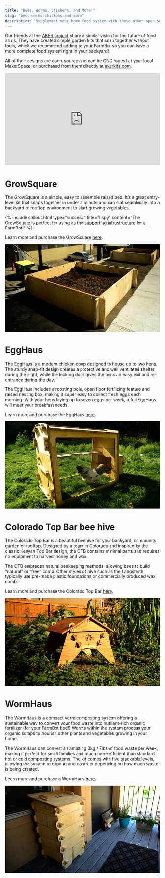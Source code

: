 ```yaml
---
title: "Bees, Worms, Chickens, and More!"
slug: "bees-worms-chickens-and-more"
description: "Supplement your home food system with these other open source kits"
---
```


Our friends at the [AKER project](http://akerkits.com) share a similar vision for the future of food as us. They have created simple garden kits that snap together without tools, which we recommend adding to your FarmBot so you can have a more complete food system right in your backyard!

All of their designs are open-source and can be CNC routed at your local MakerSpace, or purchased from them directly at [akerkits.com](http://akerkits.com).

<iframe width="100%" height="300" src="https://sketchfab.com/models/27324ad86e7c46c0a9233f71ce8f9876/embed" frameborder="0" allowfullscreen mozallowfullscreen="true" webkitallowfullscreen="true" onmousewheel=""></iframe>



# GrowSquare

The GrowSquare is a simple, easy to assemble raised bed. It’s a great entry-level kit that snaps together in under a minute and can slot seamlessly into a backyard or rooftop environment to start growing vegetables.

{%
include callout.html
type="success"
title="I spy"
content="The GrowSquare is perfect for using as the [supporting infrastructure](../../assembly/supporting-infrastructure.md) for a FarmBot!"
%}

Learn more and purchase the GrowSquare [here](http://akerkits.com).

![growsquare raised bed](_images/growsquare_raised_bed.jpg)



# EggHaus

The EggHaus is a modern chicken coop designed to house up to two hens. The sturdy snap-fit design creates a protective and well ventilated shelter during the night, while the locking door gives the hens an easy exit and re-entrance during the day.

The EggHaus includes a roosting pole, open floor fertilizing feature and raised nesting box, making it super easy to collect fresh eggs each morning. With your hens laying up to seven eggs per week, a full EggHaus will meet your breakfast needs.

Learn more and purchase the EggHaus [here](http://akerkits.com).

![egghaus hen coop](_images/egghaus_hen_coop.jpg)



# Colorado Top Bar bee hive

The Colorado Top Bar is a beautiful beehive for your backyard, community garden or rooftop. Designed by a team in Colorado and inspired by the classic Kenyan Top Bar design, the CTB contains minimal parts and requires no equipment to harvest honey and wax.

The CTB embraces natural beekeeping methods, allowing bees to build “natural” or “free” comb. Other styles of hive such as the Langstroth typically use pre-made plastic foundations or commercially produced wax comb.

Learn more and purchase the Colorado Top Bar [here](http://akerkits.com).

![colorado top bar beehive](_images/colorado_top_bar_beehive.jpg)



# WormHaus

The WormHaus is a compact vermicomposting system offering a sustainable way to convert your food waste into nutrient-rich organic fertilizer (for your FarmBot bed!) Worms within the system process your organic scraps to nourish other plants and vegetables growing in your home.

The WormHaus can convert an amazing 3kg / 7lbs of food waste per week, making it perfect for small families and much more efficient than standard hot or cold composting systems. The kit comes with five stackable levels, allowing the system to expand and contract depending on how much waste is being created.

Learn more and purchase a WormHaus [here](http://akerkits.com).

![wormhaus vermicomposting system](_images/wormhaus_vermicomposting_system.jpg)

